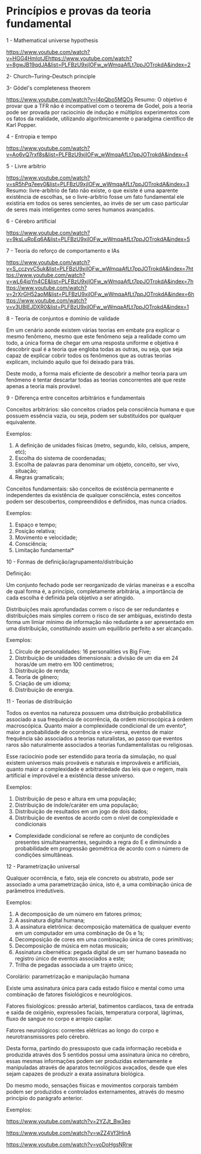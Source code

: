# Princípios e provas da teoria fundamental




1 - Mathematical universe hypothesis


https://www.youtube.com/watch?v=HGG4HmlotJEhttps://www.youtube.com/watch?v=8gwJB19qdJA&list=PLFBzU9xjIOFw_wWmqaAfLt7ppJOTrokdA&index=2



2- Church–Turing–Deutsch principle






3- Gödel's completeness theorem 


https://www.youtube.com/watch?v=I4pQbo5MQOs
Resumo: O objetivo é provar que a TFR não é incompatível com o teorema de Godel, pois a teoria pode ser provada por raciocínio de indução e múltiplos experimentos com os fatos da realidade, utilizando algoritmicamente o paradgima científico de Karl Popper.

4 - Entropia e tempo


https://www.youtube.com/watch?v=Ao6vQ7rxf8s&list=PLFBzU9xjIOFw_wWmqaAfLt7ppJOTrokdA&index=4


5 - Livre arbítrio

https://www.youtube.com/watch?v=sR5hPq7eev0&list=PLFBzU9xjIOFw_wWmqaAfLt7ppJOTrokdA&index=3
Resumo: livre-arbítrio de fato não existe, o que existe é uma aparente existência de escolhas, se o livre-arbítrio fosse um fato fundamental ele existiria em todos os seres sencientes, ao invés de ser um caso particular de seres mais inteligentes como seres humanos avançados.

6 - Cérebro artificial

https://www.youtube.com/watch?v=9ksLuRoEq6A&list=PLFBzU9xjIOFw_wWmqaAfLt7ppJOTrokdA&index=5

7 - Teoria do reforço de comportamento e IAs

https://www.youtube.com/watch?v=S_cczyvC5uk&list=PLFBzU9xjIOFw_wWmqaAfLt7ppJOTrokdA&index=7https://www.youtube.com/watch?v=wL64jqYn4CE&list=PLFBzU9xjIOFw_wWmqaAfLt7ppJOTrokdA&index=7https://www.youtube.com/watch?v=2rXrGH52aoM&list=PLFBzU9xjIOFw_wWmqaAfLt7ppJOTrokdA&index=6https://www.youtube.com/watch?v=v3UBlEJDXR0&list=PLFBzU9xjIOFw_wWmqaAfLt7ppJOTrokdA&index=1

8 - Teoria de conjuntos e domínio de validade

Em um cenário aonde existem várias teorias em embate pra explicar o mesmo fenômeno, mesmo que este fenômeno seja a realidade como um todo, a única forma de chegar em uma resposta uniforme e objetiva é descobrir qual é a teoria que engloba todas as outras, ou seja, que seja capaz de explicar cobrir todos os fenômenos que as outras teorias explicam, incluindo aquilo que foi deixado para trás.

Deste modo, a forma mais eficiente de descobrir a melhor teoria para um fenômeno é tentar descartar todas as teorias concorrentes até que reste apenas a teoria mais provável.


9 - Diferença entre conceitos arbitrários e fundamentais

Conceitos arbitrários: são conceitos criados pela consciência humana e que possuem essência vazia, ou seja, podem ser substituídos por qualquer equivalente.

Exemplos:

1. A definição de unidades físicas (metro, segundo, kilo, celsius, ampere, etc);
2. Escolha do sistema de coordenadas;
3. Escolha de palavras para denominar um objeto, conceito, ser vivo, situação;
4. Regras gramaticais;


Conceitos fundamentais: são conceitos de existência permanente e independentes da existência de qualquer consciência, estes conceitos podem ser descobertos, compreendidos e definidos, mas nunca criados.

Exemplos:

1.  Espaço e tempo;
2. Posição relativa;
3. Movimento e velocidade;
4. Consciência;
5. Limitação fundamental*


10 - Formas de definição/agrupamento/distribuição

Definição: 




Um conjunto fechado pode ser reorganizado de várias maneiras e a escolha de qual forma é, a princípio, completamente arbitrária, a importância de cada escolha é definida pela objetivo a ser atingido. 

Distribuições mais aprofundadas correm o risco de ser redundantes e distribuições mais simples correm o risco de ser ambíguas, existindo desta forma um limiar mínimo de informação não redudante a ser apresentado em uma distribuição, constituindo assim um equilíbrio perfeito a ser alcançado.

Exemplos:

1. Círculo de personalidades: 16 personalities vs Big Five;
2. Distribuição de unidades dimensionais: a divisão de um dia em 24 horas/de um metro em 100 centímetros;
3. Distribuição de renda;
4. Teoria de gênero;
5. Criação de um idioma;
6. Distribuição de energia.



11 - Teorias de distribuição



Todos os eventos na natureza possuem uma distribuição probabilística associado a sua frequência de ocorrência, da ordem microscópica à ordem macroscópica. Quanto maior a complexidade condicional de um evento*, maior a probabilidade de ocorrência e vice-versa, eventos de maior frequência são associados a teorias naturalistas, ao passo que eventos raros são naturalmente associados a teorias fundamentalistas ou religiosas.

Esse raciocínio pode ser estendido para teoria da simulação, no qual existem universos mais prováveis e naturais e improváveis e artificiais, quanto maior a complexidade e arbitrariedade das leis que o regem, mais artificial e improvável e a existência desse universo.

Exemplos:

1. Distribuição de peso e altura em uma população;
2. Distribuição de índole/caráter em uma população;
3. Distribuição de resultados em um jogo de dois dados;
4. Distribuição de eventos de acordo com o nível de complexidade e condicionais


* Complexidade condicional se refere ao conjunto de condições presentes simultaneamentes, seguindo a regra do E e diminuindo a probabilidade em progressão geométrica de acordo com o número de condições simultâneas.

12 - Parametrização universal

Qualquer ocorrência, e fato, seja ele concreto ou abstrato, pode ser associado a uma parametrização única, isto é, a uma combinação única de parâmetros irredutíveis.


Exemplos:

1. A decomposição de um número em fatores primos;
2. A assinatura digital humana;
3. A assinatura eletrônica: decomposição matemática de qualquer evento em um computador em uma combinação de 0s e 1s;
4. Decomposição de cores em uma combinação única de cores primitivas;
5. Decomposição de música em notas musicais;
6. Assinatura cibernética: pegada digital de um ser humano baseada no registro único de eventos associados a este;
7. Trilha de pegadas associada a um trajeto único;


Corolário: parametrização e manipulação humana

Existe uma assinatura única para cada estado físico e mental como uma combinação de fatores fisiológicos e neurológicos.

Fatores fisiológicos: pressão arterial, batimentos cardíacos, taxa de entrada e saída de oxigênio, expressões faciais, temperatura corporal, lágrimas, fluxo de sangue no corpo e arrepio capilar.

Fatores neurológicos: correntes elétricas ao longo do corpo e neurotransmissores pelo cérebro.

Desta forma, partindo do pressuposto que cada informação recebida e produzida através dos 5 sentidos possui uma assinatura única no cérebro, essas mesmas informações podem ser produzidas externamente e manipuladas através de aparatos tecnológicos avaçados, desde que eles sejam capazes de produzir a exata assinatura biológica.

Do mesmo modo, sensações físicas e movimentos corporais também podem ser produzidos e controlados externamentes, através do mesmo princípio do parágrafo anterior.


Exemplos: 

https://www.youtube.com/watch?v=2YZJt_Bw3eo

https://www.youtube.com/watch?v=wZZ4Vf3HinA

https://www.youtube.com/watch?v=yoDoHgsNRrw



